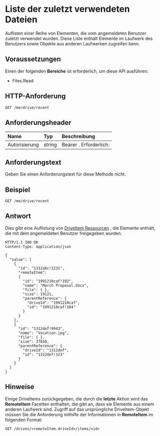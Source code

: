 # <a name="list-recently-used-files"></a>Liste der zuletzt verwendeten Dateien

Auflisten einer Reihe von Elementen, die vom angemeldeten Benutzer zuletzt verwendet wurden. Diese Liste enthält Elemente im Laufwerk des Benutzers sowie Objekte aus anderen Laufwerken zugreifen kann.

## <a name="prerequisites"></a>Voraussetzungen
Einen der folgenden **Bereiche** ist erforderlich, um diese API ausführen:

  * Files.Read

## <a name="http-request"></a>HTTP-Anforderung

<!-- { "blockType": "ignored" } -->
```
GET /me/drive/recent
```

## <a name="request-headers"></a>Anforderungsheader

| Name          | Typ   | Beschreibung                                                                                                                                                                                       |
|:--------------|:-------|:--------------------------------------------------------------------------------------------------------------------------------------------------------------------------------------------------|
| Autorisierung | string | Bearer <token>. Erforderlich.                                                                                                                                                                         |

## <a name="request-body"></a>Anforderungstext
Geben Sie einen Anforderungstext für diese Methode nicht.

## <a name="example"></a>Beispiel

<!-- { "blockType": "request", "name": "drive-recent", "scopes": "files.read" } -->
```http
GET /me/drive/recent
```

## <a name="response"></a>Antwort

Dies gibt eine Auflistung von [DriveItem Ressourcen](../resources/driveitem.md) , die Elemente enthält, die mit dem angemeldeten Benutzer freigegeben wurden.


<!-- { "blockType": "response", "@odata.type": "microsoft.graph.driveItem", "isCollection": true, "truncated": true } -->
```http
HTTP/1.1 200 OK
Content-Type: application/json

{
  "value": [
    {
      "id": "1312abc!1231",
      "remoteItem":
      {
        "id": "1991210caf!192",
        "name": "March Proposal.docx",
        "file": { },
        "size": 19121,
        "parentReference": {
          "driveId": "1991210caf",
          "id": "1991210caf!104"
        }
      }
    },
    {
      "id": "1312def!9943",
      "name": "Vacation.jpg",
      "file": { },
      "size": 37810,
      "parentReference": {
        "driveId": "1312def",
        "id": "1312def!123"
      }
    }
  ]
}
```

## <a name="remarks"></a>Hinweise

Einige DriveItems zurückgegeben, die durch die **letzte** Aktion wird das **RemoteItem** Facetten enthalten, die gibt an, dass sie Elemente aus einem anderen Laufwerk sind. Zugriff auf das ursprüngliche DriveItem-Objekt müssen Sie die Anforderung mithilfe der Informationen in **RemoteItem** im folgenden Format:

<!-- {"blockType": "ignored"} -->
```http
GET /drives/<remoteItem.driveId>/items/<id>
```

<!-- {
  "type": "#page.annotation",
  "description": "Retrieve a list of files shared with the signed-in user.",
  "keywords": "sharedWithMe onedrive shared files",
  "section": "documentation",
  "tocPath": "OneDrive/Drive/Shared with me"
} -->
